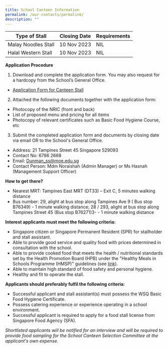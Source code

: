 ```yaml
---
title: School Canteen Information
permalink: /our-contacts/permalink/
description: ""
---
```

| Type of Stall | Closing Date | Requirements |
| -------- | -------- | -------- |
| Malay Noodles Stall  | 10 Nov 2023 | NIL |
| Halal Western Stall   | 10 Nov 2023 | NIL |


**Application Procedure**

1. Download and complete the application form. You may also request for a hardcopy from the School’s General Office.
* [Application Form for Canteen Stall](/files/Our_Contacts/School%20Canteen%20Information/application%20for%20canteen%20stall%20in%20existing%20sch%20(dunman%20sec).pdf)

2. Attached the following documents together with the application form:
* Photocopy of the NRIC (front and back)
* List of proposed menu and pricing for all items
* Photocopy of relevant certificates such as Basic Food Hygiene Course, etc

3. Submit the completed application form and documents by closing date via email OR to the School's General Office.

* Address: 21 Tampines Street 45 Singapore 529093
* Contact No: 6786 2668
* Email: Dunman_ss@moe.edu.sg
* Contact Person: Mdm Noraishah (Admin Manager) or Ms Hasnah (Management Support Officer)  

**How to get there?**
* Nearest MRT: Tampines East MRT (DT33) – Exit C, 5 minutes walking distance
* Bus number: 29, alight at bus stop along Tampines Ave 9 ( Bus stop B76349) - 1 minute walking distance; 28 / 293, alight at bus stop along Tampines Street 45 (Bus stop B76271)3- - 1 minute walking distance

**Interest applicants must meet the following criteria:**
* Singapore citizen or Singapore Permanent Resident (SPR) for stallholder and stall assistant.
* Able to provide good service and quality food with prices determined in consultation with the school.
* Able to provide cooked food that meets the health / nutritional standards set by the Health Promotion Board (HPB) under the "Healthy Meals in Schools Programme (HMSP)" guidelines (see [link](https://www.hpb.gov.sg/schools/school-programmes/healthy-meals-in-schools-programme)).
* Able to maintain high standard of food safety and personal hygiene.
* Healthy and fit to operate the stall.


**Applicants should preferably fulfil the following criteria:**
* Successful applicant and stall assistant(s) must possess the WSQ Basic Food Hygiene Certificate.
* Possess catering experience or experience operating in a school environment.
* Successful applicant is required to apply for a food stall license from Singapore Food Agency (SFA). 


*Shortlisted applicants will be notified for an interview and will be required to provide food sampling for the School Canteen Selection Committee at the applicant's own expense.*
